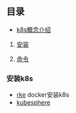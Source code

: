 ## 目录

- [k8s概念介绍](https://zhuanlan.zhihu.com/p/379270517)

1. [安装](./1安装.md)

2. [命令](./2命令.md)



### 安装k8s
- [rke](https://rke.docs.rancher.com/) docker安装k8s
- [kubesphere](https://kubesphere.io/zh/)